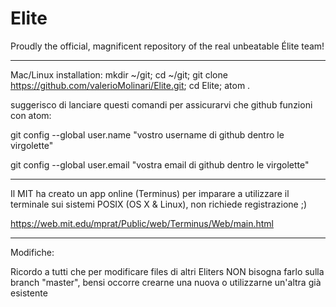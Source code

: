 # Elite
Proudly the official, magnificent repository of the real unbeatable Élite team!

--------------------------------------------------------------------

Mac/Linux installation:
  mkdir ~/git; cd ~/git; git clone https://github.com/valerioMolinari/Elite.git; cd Elite; atom .

suggerisco di lanciare questi comandi per assicurarvi che github
funzioni con atom:

git config --global user.name "vostro username di github dentro le virgolette"

git config --global user.email "vostra email di github dentro le virgolette"

--------------------------------------------------------------------

Il MIT ha creato un app online (Terminus) per imparare a utilizzare il terminale sui sistemi POSIX (OS X & Linux), non richiede registrazione ;)

https://web.mit.edu/mprat/Public/web/Terminus/Web/main.html

--------------------------------------------------------------------

Modifiche:

Ricordo a tutti che per modificare files di altri Eliters NON bisogna farlo sulla branch "master", bensi occorre crearne una nuova o utilizzarne un'altra già esistente

